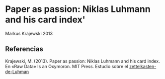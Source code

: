 # Paper as passion: Niklas Luhmann and his card index'

Markus Krajewski 2013

## Referencias

Krajewski, M. (2013). Paper as passion: Niklas Luhmann and his card index. En «Raw Data» Is an Oxymoron. MIT Press. Estudio sobre el [zettelkasten-de-Luhman](zettelkasten-de-Luhman.md)
